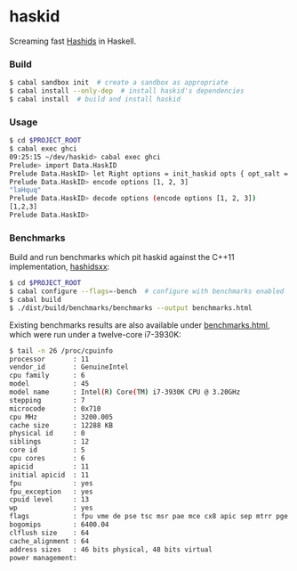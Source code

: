haskid
======

Screaming fast [Hashids](http://hashids.org) in Haskell.

### Build

```bash
$ cabal sandbox init  # create a sandbox as appropriate
$ cabal install --only-dep  # install haskid's dependencies
$ cabal install  # build and install haskid
```

### Usage

```bash
$ cd $PROJECT_ROOT
$ cabal exec ghci
09:25:15 ~/dev/haskid> cabal exec ghci
Prelude> import Data.HaskID
Prelude Data.HaskID> let Right options = init_haskid opts { opt_salt = "this is my salt" }
Prelude Data.HaskID> encode options [1, 2, 3]
"laHquq"
Prelude Data.HaskID> decode options (encode options [1, 2, 3])
[1,2,3]
Prelude Data.HaskID>
```

### Benchmarks

Build and run benchmarks which pit haskid against the C++11 implementation,
[hashidsxx](https://github.com/schoentoon/hashidsxx):

```bash
$ cd $PROJECT_ROOT
$ cabal configure --flags=-bench  # configure with benchmarks enabled
$ cabal build
$ ./dist/build/benchmarks/benchmarks --output benchmarks.html
```

Existing benchmarks results are also available under
[benchmarks.html](https://raw.githubusercontent.com/bryant/haskid/master/bench/benchmarks.html),
which were run under a twelve-core i7-3930K:

```bash
$ tail -n 26 /proc/cpuinfo
processor       : 11
vendor_id       : GenuineIntel
cpu family      : 6
model           : 45
model name      : Intel(R) Core(TM) i7-3930K CPU @ 3.20GHz
stepping        : 7
microcode       : 0x710
cpu MHz         : 3200.005
cache size      : 12288 KB
physical id     : 0
siblings        : 12
core id         : 5
cpu cores       : 6
apicid          : 11
initial apicid  : 11
fpu             : yes
fpu_exception   : yes
cpuid level     : 13
wp              : yes
flags           : fpu vme de pse tsc msr pae mce cx8 apic sep mtrr pge mca cmov pat pse36 clflush dts acpi mmx fxsr sse sse2 ss ht tm pbe syscall nx pdpe1gb rdtscp lm constant_tsc arch_perfmon pebs bts rep_good nopl xtopology nonstop_tsc aperfmperf pni pclmulqdq dtes64 monitor ds_cpl vmx est tm2 ssse3 cx16 xtpr pdcm pcid dca sse4_1 sse4_2 x2apic popcnt tsc_deadline_timer aes xsave avx lahf_lm arat epb xsaveopt pln pts dtherm tpr_shadow vnmi flexpriority ept vpid
bogomips        : 6400.04
clflush size    : 64
cache_alignment : 64
address sizes   : 46 bits physical, 48 bits virtual
power management:
```
